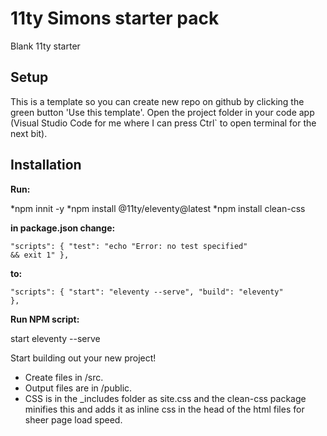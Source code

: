 # 11ty Simons starter pack
 Blank 11ty starter

## Setup
This is a template so you can create new repo on github by clicking the green button 'Use this template'.
Open the project folder in your code app (Visual Studio Code for me where I can press Ctrl` to open terminal for the next bit).

## Installation
**Run:** 

*npm innit -y
*npm install @11ty/eleventy@latest
*npm install clean-css

**in package.json change:**

<code>"scripts": {
    "test": "echo \"Error: no test specified\" && exit 1"
  },</code>

**to:**

<code>"scripts": {
    "start": "eleventy --serve",
    "build": "eleventy"
  },</code>

**Run NPM script:** 

start eleventy --serve

Start building out your new project!
* Create files in /src.
* Output files are in /public.
* CSS is in the _includes folder as site.css and the clean-css package minifies this and adds it as inline css in the head of the html files for sheer page load speed.
